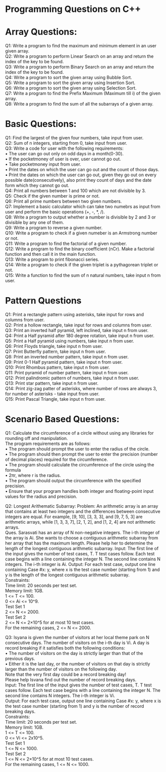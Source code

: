 # Programming Questions on C++

# Array Questions:
Q1: Write a program to find the maximum and minimum element in an user given array.\
Q2: Write a program to perform Linear Search on an array and return the index of the key to be found.\
Q3: Write a program to perform Binary Search on an array and return the index of the key to be found.\
Q4: Write a program to sort the given array using Bubble Sort.\
Q5: Write a program to sort the given array using Insertion Sort.\
Q6: Write a program to sort the given array using Selection Sort.\
Q7: Write a program to find the Prefix Maximum (Maximum till i) of the given array.\
Q8: Write a program to find the sum of all the subarrays of a given array.

# Basic Questions:
Q1: Find the largest of the given four numbers, take input from user.\
Q2: Sum of n integers, starting from 0, take input from user.\
Q3: Write a code for user with the following requirements:\
•	The user can go out only on odd days in a month(0-30).\
•	If the pocketmoney of user is over, user cannot go out.\
•	Take pocketmoney input from user.\
•	Print the dates on which the user can go out and the count of those days.\
•	Print the dates on which the user can go out, given they go out on every possible date(consecutively), also print they count of days and the date form which they cannot go out.\
Q4: Print all numbers between 1 and 100 which are not divisible by 3.\
Q5: Check if the given number is prime or not.\
Q6: Print all prime numbers between two given numbers.\
Q7: Implement a basic calculator which can take two numebrs as input from user and perform the basic operations (+, -, *, /).\
Q8: Write a program to output whether a number is divisible by 2 and 3 or divisible by any one of them.\
Q9: Write a program to reverse a given number.\
Q10: Write a program to check if a given numeber is an Armstrong number or not.\
Q11: Write a program to find the factorial of a given number.\
Q12: Write a program to find the binary coefficient (nCr). Make a factorial function and then call it in the main function.\
Q13: Write a program to print fibonacci series.\
Q14: Write a program to check if the given triplet is a pythagorean triplet or not.\
Q15: Write a function to find the sum of n natural numbers, take input n from user.

# Pattern Questions
Q1: Print a rectangle pattern using asterisks, take input for rows and columns from user.\
Q2: Print a hollow rectangle, take input for rows and columns from user.\
Q3: Print an inverted half pyramid, left inclined, take input n from user.\
Q4: Print a Half pyramid after 180 degree rotation, take input n from user.\
Q5: Print a Half pyramid using numbers, take input n from user.\
Q6: Print Floyds triangle, take input n from user.\
Q7: Print Butterfly pattern, take input n from user.\
Q8: Print an inverted number pattern, take input n from user.\
Q9: Print 0-1 Half pyramid pattern, take input n from user.\
Q10: Print Rhombus pattern, take input n from user.\
Q11: Print pyramid of number pattern, take input n from user.\
Q12: Print palindromic pattern of numbers, take input n from user.\
Q13: Print star pattern, take input n from user.\
Q14: Print zig-zag patter of asterisks, where number of rows are always 3, for number of asterisks - take input from user.\
Q15: Print Pascal Triangle, take input n from user.

# Scenario Based Questions:
Q1: Calculate the circumference of a circle without using any libraries for rounding off and manipulation.\
The program requirements are as follows:\
•	The program should prompt the user to enter the radius of the circle.\
•	The program should then prompt the user to enter the precision (number of decimal places) required for the circumference.\
•	The program should calculate the circumference of the circle using the formula \
•	2πr, where  r is the radius.\
•	The program should output the circumference with the specified precision.\
•	Ensure that your program handles both integer and floating-point input values for the radius and precision.

Q2: Longest Arithematic Subarray:
Problem: An arithmetic array is an array that contains at least two integers and the differences between consecutive integers are equal. For example, [9, 10], [3, 3, 3], and [9, 7, 5, 3] are arithmetic arrays, while [1, 3, 3, 7], [2, 1, 2], and [1, 2, 4] are not arithmetic arrays.\
Ques. Sarasvati has an array of N non-negative integers. The i-th integer of the array is Ai. She wants to choose a contiguous arithmetic subarray from her array that has the maximum length. Please help her to determine the length of the longest contiguous arithmetic subarray. 
Input: The first line of the input gives the number of test cases, T. T test cases follow. Each test case begins with a line containing the integer N. The second line contains N integers. The i-th integer is Ai.
Output: For each test case, output one line containing Case #x: y, where x is the test case number (starting from 1) and y is the length of the longest contiguous arithmetic subarray.\
Constraints:\
Time limit: 20 seconds per test set.\
Memory limit: 1GB.\
1 <= T <= 100.\
0 <= Ai <= 10^9.\
Test Set 1\
2 <= N <= 2000.\
Test Set 2\
2 <= N <= 2×10^5 for at most 10 test cases.\
For the remaining cases, 2 <= N <= 2000.

Q3: Isyana is given the number of visitors at her local theme park on N consecutive days. The number of visitors on the i-th day is Vi. A day is record breaking if it satisfies both the following conditions:\
• The number of visitors on the day is strictly larger than that of the previous days.\
• Either it is the last day, or the number of visitors on that day is strictly larger than the number of visitors on the following day.\
Note that the very first day could be a record breaking day!\
Please help Isvana find out the number of record breaking days.\
Input: The first line of the input gives the number of test cases, T. T test cases follow. Each test case begins with a line containing the integer N. The second line contains N integers. The i-th integer is Vi.\
Output: For each test case, output one line containing Case #x: y, where x is the test case number (starting from 1) and y is the number of record breaking days.\
Constraints:\
Time limit: 20 seconds per test set.\
Memory limit: 1GB.\
1 <= T <= 100.\
0 <= Vi <= 2x10^5.\
Test Set 1\
1 <= N <= 1000.\
Test Set 2\
1 <= N <= 2×10^5 for at most 10 test cases.\
For the remaining cases, 1 <= N <= 1000.
